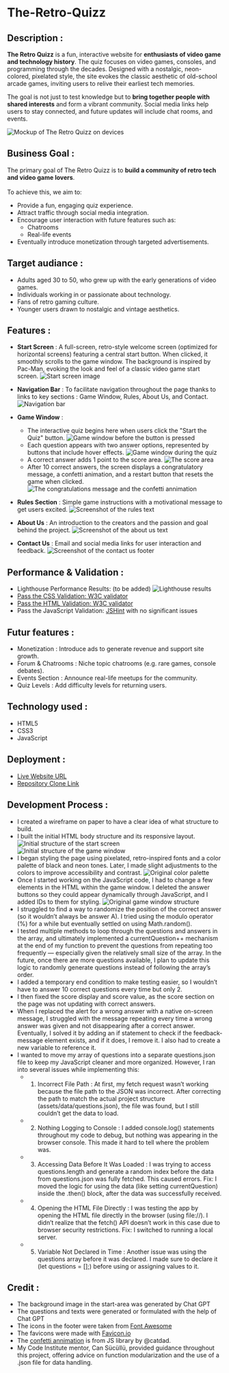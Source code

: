 # The-Retro-Quizz

## Description :

**The Retro Quizz** is a fun, interactive website for **enthusiasts of video game and technology history**. The quiz focuses on video games, consoles, and programming through the decades. Designed with a nostalgic, neon-colored, pixelated style, the site evokes the classic aesthetic of old-school arcade games, inviting users to relive their earliest tech memories.

The goal is not just to test knowledge but to **bring together people with shared interests** and form a vibrant community. Social media links help users to stay connected, and future updates will include chat rooms, and events.

![Mockup of The Retro Quizz on devices](assets/images/mockup-retro-quizz.png)

## Business Goal :

The primary goal of The Retro Quizz is to **build a community of retro tech and video game lovers**.<br><br> 
To achieve this, we aim to:
- Provide a fun, engaging quiz experience.
- Attract traffic through social media integration.
- Encourage user interaction with future features such as:
    - Chatrooms
    - Real-life events
- Eventually introduce monetization through targeted advertisements.

## Target audiance :

- Adults aged 30 to 50, who grew up with the early generations of video games.
- Individuals working in or passionate about technology.
- Fans of retro gaming culture.
- Younger users drawn to nostalgic and vintage aesthetics.

## Features :

- **Start Screen** : A full-screen, retro-style welcome screen (optimized for horizontal screens) featuring a central start button. When clicked, it smoothly scrolls to the game window. The background is inspired by Pac-Man, evoking the look and feel of a classic video game start screen.
![Start screen image](assets/images/start-screen.png)

- **Navigation Bar** : To facilitate navigation throughout the page thanks to links to key sections : Game Window, Rules, About Us, and Contact. 
![Navigation bar](assets/images/nav-bar.png)

- **Game Window** : 
    - The interactive quiz begins here when users click the "Start the Quiz" button.
    ![Game window before the button is pressed](assets/images/game-window-before-start.png)
    - Each question appears with two answer options, represented by buttons that include hover effects. 
     ![Game window during the quiz](assets/images/game-window-during-quiz.png)
    - A correct answer adds 1 point to the score area. 
    ![The score area](assets/images/score-area.png)
    - After 10 correct answers, the screen displays a congratulatory message, a confetti animation, and a restart button that resets the game when clicked.
    ![The congratulations message and the confetti annimation](assets/images/game-window-congratulations.png)

- **Rules Section** : Simple game instructions with a motivational message to get users excited. 
![Screenshot of the rules text](assets/images/rules-section.png)

- **About Us** : An introduction to the creators and the passion and goal behind the project. 
![Screenshot of the about us text](assets/images/about-us.png)

- **Contact Us** : Email and social media links for user interaction and feedback. 
![Screenshot of the contact us footer](assets/images/contact-us.png)

## Performance & Validation :

 - Lighthouse Performance Results: (to be added)
 ![Lighthouse results](assets/images/lighthouse-results.png)
- [Pass the CSS Validation: W3C validator](https://jigsaw.w3.org/css-validator/validator?uri=https%3A%2F%2Fsaraelizalde.github.io%2FThe-Retro-Quizz%2F&profile=css3svg&usermedium=all&warning=1&vextwarning=&lang=fr)
- [Pass the HTML Validation: W3C validator](https://jigsaw.w3.org/css-validator/validator?uri=https%3A%2F%2Fsaraelizalde.github.io%2FThe-Retro-Quizz%2F&profile=css3svg&usermedium=all&warning=1&vextwarning=&lang=fr)
- Pass the JavaScript Validation: [JSHint](https://jshint.com/) with no significant issues

## Futur features :

- Monetization : Introduce ads to generate revenue and support site growth.
- Forum & Chatrooms : Niche topic chatrooms (e.g. rare games, console debates).
- Events Section : Announce real-life meetups for the community.
- Quiz Levels : Add difficulty levels for returning users.

## Technology used : 

- HTML5
- CSS3
- JavaScript

## Deployment :

- [Live Website URL](https://saraelizalde.github.io/The-Retro-Quizz/)
- [Repository Clone Link](https://github.com/saraelizalde/The-Retro-Quizz.git)

## Development Process :
- I created a wireframe on paper to have a clear idea of what structure to build.
- I built the initial HTML body structure and its responsive layout.
![Initial structure of the start screen](assets/images/initial-html-1.png)
![Initial structure of the game window](assets/images/initial-html2.png)
- I began styling the page using pixelated, retro-inspired fonts and a color palette of black and neon tones. Later, I made slight adjustments to the colors to improve accessibility and contrast.
![Original color palette](assets/images/color%20palette.png)
- Once I started working on the JavaScript code, I had to change a few elements in the HTML within the game window. I deleted the answer buttons so they could appear dynamically through JavaScript, and I added IDs to them for styling.
![Original game window structure](assets/images/first-game-window-structure.png)
- I struggled to find a way to randomize the position of the correct answer (so it wouldn’t always be answer A). I tried using the modulo operator (%) for a while but eventually settled on using Math.random().
- I tested multiple methods to loop through the questions and answers in the array, and ultimately implemented a currentQuestion++ mechanism at the end of my function to prevent the questions from repeating too frequently — especially given the relatively small size of the array. In the future, once there are more questions available, I plan to update this logic to randomly generate questions instead of following the array’s order.
- I added a temporary end condition to make testing easier, so I wouldn’t have to answer 10 correct questions every time but only 2.
- I then fixed the score display and score value, as the score section on the page was not updating with correct answers.
- When I replaced the alert for a wrong answer with a native on-screen message, I struggled with the message repeating every time a wrong answer was given and not disappearing after a correct answer. Eventually, I solved it by adding an if statement to check if the feedback-message element exists, and if it does, I remove it. I also had to create a new variable to reference it.
- I wanted to move my array of questions into a separate questions.json file to keep my JavaScript cleaner and more organized. However, I ran into several issues while implementing this:
    - 1. Incorrect File Path : 
    At first, my fetch request wasn’t working because the file path to the JSON was incorrect. After correcting the path to match the actual project structure (assets/data/questions.json), the file was found, but I still couldn’t get the data to load.
    - 2. Nothing Logging to Console :
    I added console.log() statements throughout my code to debug, but nothing was appearing in the browser console. This made it hard to tell where the problem was.
    - 3. Accessing Data Before It Was Loaded :
    I was trying to access questions.length and generate a random index before the data from questions.json was fully fetched. This caused errors.
    Fix: I moved the logic for using the data (like setting currentQuestion) inside the .then() block, after the data was successfully received.
    - 4. Opening the HTML File Directly :
    I was testing the app by opening the HTML file directly in the browser (using file://). I didn’t realize that the fetch() API doesn’t work in this case due to browser security restrictions.
    Fix: I switched to running a local server.
    - 5. Variable Not Declared in Time :
    Another issue was using the questions array before it was declared. I made sure to declare it (let questions = [];) before using or assigning values to it.

## Credit :

- The background image in the start-area was generated by Chat GPT
- The questions and texts were generated or formulated with the help of Chat GPT
- The icons in the footer were taken from <a href="https://fontawesome.com/" target="_blank">Font Awesome</a>
- The favicons were made with <a href="https://favicon.io/" target="_blank">Favicon.io</a>
- The <a href="https://www.npmjs.com/package/canvas-confetti" target="_blank">confetti annimation</a> is from JS library by @catdad.
- My Code Institute mentor, Can Sücüllü, provided guidance throughout this project, offering advice on function modularization and the use of a .json file for data handling.